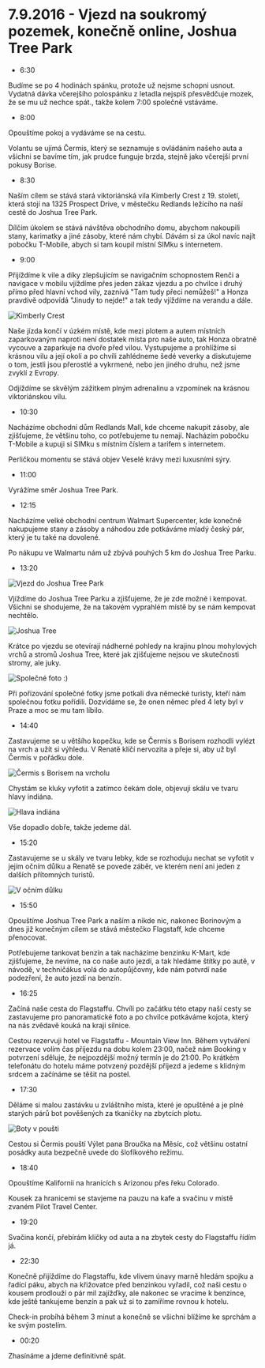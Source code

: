 # 7.9.2016 - Vjezd na soukromý pozemek, konečně online, Joshua Tree Park 
 * 6:30

Budíme se po 4 hodinách spánku, protože už nejsme schopni usnout. Vydatná dávka včerejšího polospánku z letadla nejspíš přesvědčuje mozek, že se mu už nechce spát., takže kolem 7:00 společně vstáváme.

 * 8:00

Opouštíme pokoj a vydáváme se na cestu.

Volantu se ujímá Čermis, který se seznamuje s ovládáním našeho auta a všichni se bavíme tím, jak prudce funguje brzda, stejně jako včerejší první pokusy Borise.

 * 8:30

Naším cílem se stává stará viktoriánská vila Kimberly Crest z 19. století, která stojí na 1325 Prospect Drive, v městečku Redlands ležícího na naší cestě do Joshua Tree Park.
   
Dílčím úkolem se stává návštěva obchodního domu, abychom nakoupili stany, karimatky a jiné zásoby, které nám chybí. Dávám si za úkol navíc najít pobočku T-Mobile, abych si tam koupil místní SIMku s internetem.

 * 9:00

Přijíždíme k vile a díky zlepšujícím se navigačním schopnostem Renči a navigace v mobilu vjíždíme přes jeden zákaz vjezdu a po chvilce i druhý přímo před hlavní vchod vily, zaznívá "Tam tudy přeci nemůžeš!" a Honza pravdivě odpovídá "Jinudy to nejde!" a tak tedy vjíždíme na verandu a dále.

![Kimberly Crest](images/20160907/DSC_8406%20-%20DSC_8409.jpg)

Naše jízda končí v úzkém místě, kde mezi plotem a autem místních zaparkovaným naproti není dostatek místa pro naše auto, tak Honza obratně vycouve a zaparkuje na dvoře před vilou. Vystupujeme a prohlížíme si krásnou vilu a její okolí a po chvíli zahlédneme šedé veverky a diskutujeme o tom, jestli jsou přerostlé a vykrmené, nebo jen jiného druhu, než jsme zvyklí z Evropy.

Odjíždíme se skvělým zážitkem plným adrenalinu a vzpomínek na krásnou viktoriánskou vilu.

 * 10:30

Nacházíme obchodní dům Redlands Mall, kde chceme nakupit zásoby, ale zjišťujeme, že většinu toho, co potřebujeme tu nemají. Nacházím pobočku T-Mobile a kupuji si SIMku s místním číslem a tarifem s internetem.

Perličkou momentu se stává objev Veselé krávy mezi luxusními sýry.

 * 11:00

Vyrážíme směr Joshua Tree Park.

 * 12:15

Nacházíme velké obchodní centrum Walmart Supercenter, kde konečně nakupujeme stany a zásoby a náhodou zde potkáváme mladý český pár, který je tu také na dovolené.

Po nákupu ve Walmartu nám už zbývá pouhých 5 km do Joshua Tree Parku.

 * 13:20
 
![Vjezd do Joshua Tree Park](images/20160907/DSC_8461.jpg)

Vjíždíme do Joshua Tree Parku a zjišťujeme, že je zde možné i kempovat. Všichni se shodujeme, že na takovém vyprahlém místě by se nám kempovat nechtělo.

![Joshua Tree](images/20160907/DSC_8532.jpg)

Krátce po vjezdu se otevírají nádherné pohledy na krajinu plnou mohylových vrchů a stromů Joshua Tree, které jak zjišťujeme nejsou ve skutečnosti stromy, ale juky.

![Společné foto :)](images/20160907/DSC_8567.jpg)

Při pořizování společné fotky jsme potkali dva německé turisty, kteří nám společnou fotku pořídili. Dozvídáme se, že onen němec před 4 lety byl v Praze a moc se mu tam líbilo.

 * 14:40

Zastavujeme se u většího kopečku, kde se Čermis s Borisem rozhodli vylézt na vrch a užít si výhledu. V Renatě klíčí nervozita a přeje si, aby už byl Čermis v pořádku dole.

![Čermis s Borisem na vrcholu](images/20160907/DSC_8658.jpg)

Chystám se kluky vyfotit a zatímco čekám dole, objevuji skálu ve tvaru hlavy indiána.

![Hlava indiána](images/20160907/DSC_8646.jpg)

Vše dopadlo dobře, takže jedeme dál.

 * 15:20

Zastavujeme se u skály ve tvaru lebky, kde se rozhoduju nechat se vyfotit v jejím očním důlku a Renatě se povede záběr, ve kterém není ani jeden z dalších přítomných turistů.

![V očním důlku](images/20160907/DSC_8667.jpg)

* 15:50

Opouštíme Joshua Tree Park a naším  a nikde nic, nakonec Borinovým a dnes již konečným cílem se stává městečko Flagstaff, kde chceme přenocovat.

Potřebujeme tankovat benzín a tak nacházíme benzinku K-Mart, kde zjišťujeme, že nevíme, na co naše auto jezdí, a tak hledáme štítky po autě, v návodě, v techničákus volá do autopůjčovny, kde nám potvrdí naše podezření, že auto jezdí na benzín.

 * 16:25
 
Začíná naše cesta do Flagstaffu. Chvíli po začátku této etapy naší cesty se zastavujeme pro panoramatické foto a po chvilce potkáváme kojota, který na nás zvědavě kouká na kraji silnice.

Cestou rezervuji hotel ve Flagstaffu - Mountain View Inn. Během vytváření rezervace volím čas příjezdu na dobu kolem 23:00, načež nám Booking v potvrzení sděluje, že nejpozdější možný termín je do 21:00. Po krátkém telefonátu do hotelu máme potvzený pozdější příjezd a jedeme s klidným srdcem a začínáme se těšit na postel.

 * 17:30

Děláme si malou zastávku u zvláštního místa, které je opuštěné a je plné starých párů bot pověšených za tkaničky na zbytcích plotu.

![Boty v poušti](images/20160907/DSC_8690.jpg)

Cestou si Čermis pouští Výlet pana Broučka na Měsíc, což většinu ostatní posádky auta bezpečně uvede do šlofíkového režimu.

 * 18:40

Opouštíme Kalifornii na hranících s Arizonou přes řeku Colorado.

Kousek za hranicemi se stavjeme na pauzu na kafe a svačinu v místě zvaném Pilot Travel Center.

 * 19:20

Svačina končí, přebírám klíčky od auta a na zbytek cesty do Flagstaffu řídím já.

 * 22:30

Konečně přijíždíme do Flagstaffu, kde vlivem únavy marně hledám spojku a řadící páku, abych na křižovatce před benzinkou vyřadil, což naši cestu o kousem prodlouží o pár mil zajížďky, ale nakonec se vracíme k benzince, kde ještě tankujeme benzín a pak už si to zamíříme rovnou k hotelu.

Check-in probíhá během 3 minut a konečně se všichni blížíme ke sprchám a ke svým postelím.

 * 00:20

Zhasínáme a jdeme definitivně spát.